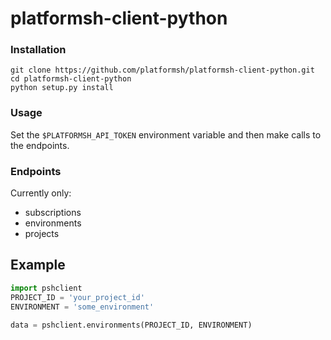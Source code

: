 # platformsh-client-python


### Installation

```
git clone https://github.com/platformsh/platformsh-client-python.git
cd platformsh-client-python
python setup.py install
```

### Usage

Set the `$PLATFORMSH_API_TOKEN` environment variable and then make calls to the endpoints.


### Endpoints

Currently only:

- subscriptions
- environments
- projects


## Example

```python
import pshclient
PROJECT_ID = 'your_project_id'
ENVIRONMENT = 'some_environment'

data = pshclient.environments(PROJECT_ID, ENVIRONMENT)
```

